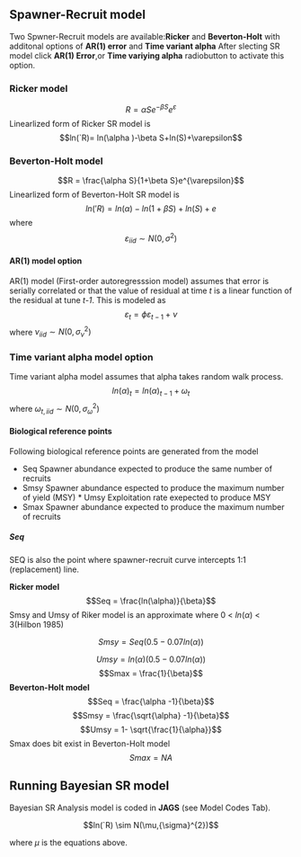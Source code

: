 
## Spawner-Recruit model 

Two Spwner-Recruit models are available:**Ricker** and **Beverton-Holt** with additonal options of **AR(1) error** and **Time variant alpha**
After slecting SR model click **AR(1) Error**,or **Time variying alpha** radiobutton to activate this option. 

### Ricker model 
$$R = \alpha Se^{-\beta S}e^{\varepsilon}$$
Linearlized form of Ricker SR model is
$$ln(`R)= ln(\alpha )-\beta S+ln(S)+\varepsilon$$
### Beverton-Holt model 
$$R = \frac{\alpha S}{1+\beta S}e^{\varepsilon}$$Linearlized form of Beverton-Holt SR model is
$$ln('R)=ln(\alpha )-ln(1+\beta S)+ln(S)+e$$
where 
$$\varepsilon_{iid} \sim N(0,\sigma ^{2})$$
#### AR(1) model option 
AR(1) model (First-order autoregresssion model) assumes that error is serially correlated or that the value of residual at time *t* is a linear function of the residual at tune *t-1*. 
This is modeled as 
  $${\varepsilon_{t}}=\phi {\varepsilon_{t-1}}+\nu$$ 
where ${\nu_{iid}} \sim N(0,{\sigma _{\nu }}^{2})$

### Time variant alpha model option  
Time variant alpha model assumes that alpha takes random walk process. 
$${ln(\alpha )_{t}}={ln(\alpha )_{t-1}}+{\omega_{t}}$$ 
where ${\omega_{t,iid}} \sim N(0,{\sigma _{\omega }}^{2})$


#### Biological reference points
Following biological reference points are generated from the model 
* Seq   Spawner abundance expected to produce the same number of recruits
* Smsy  Spawner abundance espected to produce the maximum number of yield (MSY) * Umsy  Exploitation rate exepected to produce MSY
* Smax  Spawner abundance expected to produce the maximum number of recruits

##### Seq
SEQ is also the point where spawner-recruit curve intercepts 1:1 (replacement) line. 

**Ricker model** 
$$Seq =  \frac{ln(\alpha)}{\beta}$$
Smsy and Umsy of Riker model is an approximate where 0 < $ln(\alpha)$ < 3(Hilbon 1985) 

$$Smsy =  Seq(0.5-0.07ln(\alpha))$$

$$Umsy =  ln(\alpha)(0.5-0.07ln(\alpha))$$
$$Smax =  \frac{1}{\beta}$$
**Beverton-Holt model** 
$$Seq =  \frac{\alpha -1}{\beta}$$
$$Smsy =  \frac{\sqrt{\alpha} -1}{\beta}$$
$$Umsy = 1- \sqrt{\frac{1}{\alpha}}$$
Smax does bit exist in Beverton-Holt model
$$Smax = NA$$
## Running Bayesian SR model 
Bayesian SR Analysis model is coded in **JAGS** (see Model Codes Tab). 

$$ln(`R) \sim N(\mu,{\sigma}^{2})$$

where $\mu$ is the equations above. 








